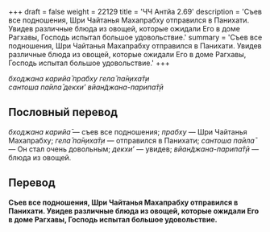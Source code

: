 +++
draft = false
weight = 22129
title = 'ЧЧ Антйа 2.69'
description = 'Съев все подношения, Шри Чайтанья Махапрабху отправился в Панихати. Увидев различные блюда из овощей, которые ожидали Его в доме Рагхавы, Господь испытал большое удовольствие.'
summary = 'Съев все подношения, Шри Чайтанья Махапрабху отправился в Панихати. Увидев различные блюда из овощей, которые ожидали Его в доме Рагхавы, Господь испытал большое удовольствие.'
+++

_бходжана карийа̄ прабху гела̄ па̄н̣иха̄т̣и  
сантоша па̄ила̄ декхи’ вйан̃джана-парипа̄т̣ӣ_

## Пословный перевод

_бходжана_ _карийа̄_ — съев все подношения; _прабху_ — Шри Чайтанья Махапрабху; _гела̄_ _па̄н̣иха̄т̣и_ — отправился в Панихати; _сантоша_ _па̄ила̄_ — Он стал очень довольным; _декхи’_ — увидев; _вйан̃джана_\-_парипа̄т̣ӣ_ — блюда из овощей.

## Перевод

**Съев все подношения, Шри Чайтанья Махапрабху отправился в Панихати. Увидев различные блюда из овощей, которые ожидали Его в доме Рагхавы, Господь испытал большое удовольствие.**
